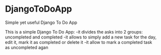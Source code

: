 # DjangoToDoApp
Simple yet useful Django To Do App



This is a simple Django To Do App:
-it divides the asks into 2 groups: uncompleted and completed
-it allows to simply add a new task for the day, edit it, mark it as completed or delete it
-it allow to mark a completed task as uncompleted agan
